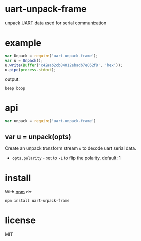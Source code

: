 # uart-unpack-frame

unpack
[UART](https://en.wikipedia.org/wiki/Universal_asynchronous_receiver/transmitter#Data_framing)
data used for serial communication

# example

``` js
var Unpack = require('uart-unpack-frame');
var u = Unpack();
u.write(Buffer('c42aab2cb84012ebadb7e052f8', 'hex'));
u.pipe(process.stdout);
```

output:

```
beep boop
```

# api

``` js
var unpack = require('uart-unpack-frame')
```

## var u = unpack(opts)

Create an unpack transform stream `u` to decode uart serial data.

* `opts.polarity` - set to `-1` to flip the polarity. default: 1

# install

With [npm](https://npmjs.org) do:

```
npm install uart-unpack-frame
```

# license

MIT
